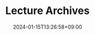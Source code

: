 ---
weight: 999
title: "Lecture Archives"
description: ""
icon: "Archive"
date: "2024-01-15T13:26:58+09:00"
lastmod: "2024-01-15T13:26:58+09:00"
draft: false
toc: true
---